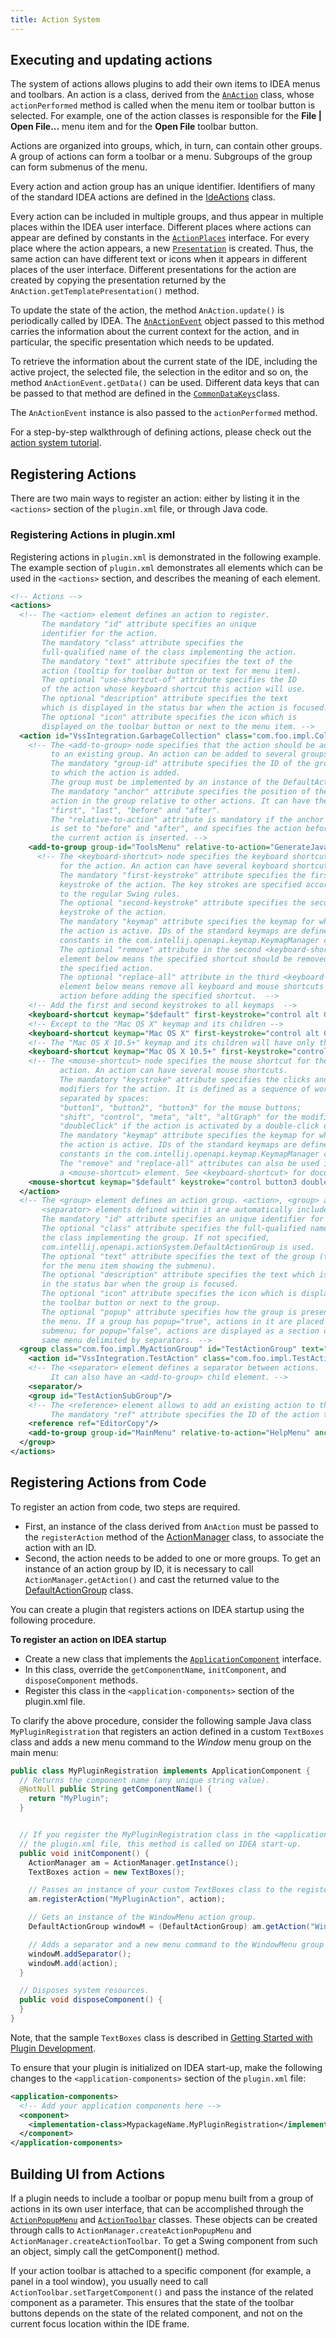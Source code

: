 ```yaml
---
title: Action System
---
```


## Executing and updating actions

The system of actions allows plugins to add their own items to IDEA menus and toolbars.  An action is a class, derived from the [`AnAction`](upsource:///platform/editor-ui-api/src/com/intellij/openapi/actionSystem/AnAction.java) class, whose `actionPerformed` method is called when the menu item or toolbar button is selected.
For example, one of the action classes is responsible for the **File \| Open File...** menu item and for the **Open File** toolbar button.

Actions are organized into groups, which, in turn, can contain other groups. A group of actions can form a toolbar or a menu.
Subgroups of the group can form submenus of the menu.

Every action and action group has an unique identifier. Identifiers of many of the standard IDEA actions are defined in the [IdeActions](upsource:///platform/platform-api/src/com/intellij/openapi/actionSystem/IdeActions.java) class.

Every action can be included in multiple groups, and thus appear in multiple places within the IDEA user interface. Different places where actions can appear are defined by constants in the [`ActionPlaces`](upsource:///platform/platform-api/src/com/intellij/openapi/actionSystem/ActionPlaces.java) interface. For every place where the action appears, a new [`Presentation`](upsource:///platform/platform-api/src/com/intellij/ide/presentation/Presentation.java) is created. Thus, the same action can have different text or icons when it appears in different places of the user interface. Different presentations for the action are created by copying the presentation returned by the `AnAction.getTemplatePresentation()` method.

To update the state of the action, the method `AnAction.update()` is periodically called by IDEA. The [`AnActionEvent`](upsource:///platform/editor-ui-api/src/com/intellij/openapi/actionSystem/AnActionEvent.java) object passed to this method carries the information about the current context for the action, and in particular, the specific presentation which needs to be updated.

To retrieve the information about the current state of the IDE, including the active project, the selected file, the selection in the editor and so on, the method `AnActionEvent.getData()` can be used. Different data keys that can be passed to that method are defined in the [`CommonDataKeys`](upsource:///platform/editor-ui-api/src/com/intellij/openapi/actionSystem/CommonDataKeys.java)class.

The `AnActionEvent` instance is also passed to the `actionPerformed` method.

For a step-by-step walkthrough of defining actions, please check out the [action system tutorial](/tutorials/action_system.md).

## Registering Actions

There are two main ways to register an action: either by listing it in the `<actions>` section of the `plugin.xml` file, or through Java code.

### Registering Actions in plugin.xml

Registering actions in `plugin.xml` is demonstrated in the following example. The example section of `plugin.xml` demonstrates all elements which can be used in the `<actions>` section, and describes the meaning of each element.

```xml
<!-- Actions -->
<actions>
  <!-- The <action> element defines an action to register.
       The mandatory "id" attribute specifies an unique 
       identifier for the action.
       The mandatory "class" attribute specifies the
       full-qualified name of the class implementing the action.
       The mandatory "text" attribute specifies the text of the
       action (tooltip for toolbar button or text for menu item).
       The optional "use-shortcut-of" attribute specifies the ID
       of the action whose keyboard shortcut this action will use.
       The optional "description" attribute specifies the text
       which is displayed in the status bar when the action is focused.
       The optional "icon" attribute specifies the icon which is
       displayed on the toolbar button or next to the menu item. -->
  <action id="VssIntegration.GarbageCollection" class="com.foo.impl.CollectGarbage" text="Collect _Garbage" description="Run garbage collector" icon="icons/garbage.png">
    <!-- The <add-to-group> node specifies that the action should be added
         to an existing group. An action can be added to several groups.
         The mandatory "group-id" attribute specifies the ID of the group
         to which the action is added.
         The group must be implemented by an instance of the DefaultActionGroup class.
         The mandatory "anchor" attribute specifies the position of the
         action in the group relative to other actions. It can have the values
         "first", "last", "before" and "after".
         The "relative-to-action" attribute is mandatory if the anchor
         is set to "before" and "after", and specifies the action before or after which
         the current action is inserted. -->
    <add-to-group group-id="ToolsMenu" relative-to-action="GenerateJavadoc" anchor="after"/>
      <!-- The <keyboard-shortcut> node specifies the keyboard shortcut
           for the action. An action can have several keyboard shortcuts.
           The mandatory "first-keystroke" attribute specifies the first
           keystroke of the action. The key strokes are specified according
           to the regular Swing rules.
           The optional "second-keystroke" attribute specifies the second
           keystroke of the action.
           The mandatory "keymap" attribute specifies the keymap for which
           the action is active. IDs of the standard keymaps are defined as
           constants in the com.intellij.openapi.keymap.KeymapManager class. 
           The optional "remove" attribute in the second <keyboard-shortcut>
           element below means the specified shortcut should be removed from 
           the specified action.
           The optional "replace-all" attribute in the third <keyboard-shortcut>
           element below means remove all keyboard and mouse shortcuts from the specified 
           action before adding the specified shortcut.  -->
    <!-- Add the first and second keystrokes to all keymaps  -->
    <keyboard-shortcut keymap="$default" first-keystroke="control alt G" second-keystroke="C"/>
    <!-- Except to the "Mac OS X" keymap and its children -->
    <keyboard-shortcut keymap="Mac OS X" first-keystroke="control alt G" second-keystroke="C" remove="true"/>
    <!-- The "Mac OS X 10.5+" keymap and its children will have only this keyboard shortcut for this action.  -->
    <keyboard-shortcut keymap="Mac OS X 10.5+" first-keystroke="control alt G" second-keystroke="C" replace-all="true"/>
    <!-- The <mouse-shortcut> node specifies the mouse shortcut for the
           action. An action can have several mouse shortcuts.
           The mandatory "keystroke" attribute specifies the clicks and
           modifiers for the action. It is defined as a sequence of words
           separated by spaces: 
           "button1", "button2", "button3" for the mouse buttons;
           "shift", "control", "meta", "alt", "altGraph" for the modifier keys;
           "doubleClick" if the action is activated by a double-click of the button.
           The mandatory "keymap" attribute specifies the keymap for which
           the action is active. IDs of the standard keymaps are defined as
           constants in the com.intellij.openapi.keymap.KeymapManager class.
           The "remove" and "replace-all" attributes can also be used in
           a <mouse-shortcut> element. See <keyboard-shortcut> for documentation.  -->
    <mouse-shortcut keymap="$default" keystroke="control button3 doubleClick"/>
  </action>
  <!-- The <group> element defines an action group. <action>, <group> and 
       <separator> elements defined within it are automatically included in the group.
       The mandatory "id" attribute specifies an unique identifier for the action.
       The optional "class" attribute specifies the full-qualified name of
       the class implementing the group. If not specified,
       com.intellij.openapi.actionSystem.DefaultActionGroup is used.
       The optional "text" attribute specifies the text of the group (text
       for the menu item showing the submenu).
       The optional "description" attribute specifies the text which is displayed
       in the status bar when the group is focused.
       The optional "icon" attribute specifies the icon which is displayed on
       the toolbar button or next to the group.
       The optional "popup" attribute specifies how the group is presented in
       the menu. If a group has popup="true", actions in it are placed in a
       submenu; for popup="false", actions are displayed as a section of the
       same menu delimited by separators. -->
  <group class="com.foo.impl.MyActionGroup" id="TestActionGroup" text="Test Group" description="Group with test actions" icon="icons/testgroup.png" popup="true">
    <action id="VssIntegration.TestAction" class="com.foo.impl.TestAction" text="My Test Action" description="My test action"/>
    <!-- The <separator> element defines a separator between actions.
         It can also have an <add-to-group> child element. -->
    <separator/>
    <group id="TestActionSubGroup"/>
    <!-- The <reference> element allows to add an existing action to the group.
         The mandatory "ref" attribute specifies the ID of the action to add. -->
    <reference ref="EditorCopy"/>
    <add-to-group group-id="MainMenu" relative-to-action="HelpMenu" anchor="before"/>
  </group>
</actions>
```

## Registering Actions from Code

To register an action from code, two steps are required.

* First, an instance of the class derived from `AnAction` must be passed to the `registerAction` method of the [ActionManager](upsource:///platform/editor-ui-api/src/com/intellij/openapi/actionSystem/ActionManager.java) class, to associate the action with an ID.
* Second, the action needs to be added to one or more groups. To get an instance of an action group by ID, it is necessary to call `ActionManager.getAction()` and cast the returned value to the [DefaultActionGroup](upsource:///platform/platform-api/src/com/intellij/openapi/actionSystem/DefaultActionGroup.java) class.

You can create a plugin that registers actions on IDEA startup using the following procedure.

**To register an action on IDEA startup**

* Create a new class that implements the [`ApplicationComponent`](upsource:///platform/core-api/src/com/intellij/openapi/components/ApplicationComponent.java) interface.
* In this class, override the `getComponentName`, `initComponent`, and `disposeComponent` methods.
* Register this class in the `<application-components>` section of the plugin.xml file.

To clarify the above procedure, consider the following sample Java class `MyPluginRegistration` that registers an action defined in a custom `TextBoxes` class and adds a new menu command to the *Window*  menu group on the main menu:

```java
public class MyPluginRegistration implements ApplicationComponent {
  // Returns the component name (any unique string value).
  @NotNull public String getComponentName() {
    return "MyPlugin";
  }


  // If you register the MyPluginRegistration class in the <application-components> section of
  // the plugin.xml file, this method is called on IDEA start-up.
  public void initComponent() {
    ActionManager am = ActionManager.getInstance();
    TextBoxes action = new TextBoxes();

    // Passes an instance of your custom TextBoxes class to the registerAction method of the ActionManager class.
    am.registerAction("MyPluginAction", action);

    // Gets an instance of the WindowMenu action group.
    DefaultActionGroup windowM = (DefaultActionGroup) am.getAction("WindowMenu");

    // Adds a separator and a new menu command to the WindowMenu group on the main menu.
    windowM.addSeparator();
    windowM.add(action);
  }

  // Disposes system resources.
  public void disposeComponent() {
  }
}
```

Note, that the sample `TextBoxes` class is described in [Getting Started with Plugin Development](/basics/getting_started.md).

To ensure that your plugin is initialized on IDEA start-up, make the following changes to the `<application-components>` section of the `plugin.xml` file:

```xml
<application-components>
  <!-- Add your application components here -->
  <component>
    <implementation-class>MypackageName.MyPluginRegistration</implementation-class>
  </component>
</application-components>
```

## Building UI from Actions

If a plugin needs to include a toolbar or popup menu built from a group of actions in its own user interface, that can be accomplished through the [`ActionPopupMenu`](upsource:///platform/editor-ui-api/src/com/intellij/openapi/actionSystem/ActionPopupMenu.java) and [`ActionToolbar`](upsource:///platform/editor-ui-api/src/com/intellij/openapi/actionSystem/ActionToolbar.java) classes. These objects can be created through calls to `ActionManager.createActionPopupMenu` and `ActionManager.createActionToolbar`. To get a Swing component from such an object, simply call the getComponent() method.

If your action toolbar is attached to a specific component (for example, a panel in a tool window), you usually need to call `ActionToolbar.setTargetComponent()` and pass the instance of the related component as a parameter. This ensures that the state of the toolbar buttons depends on the state of the related component, and not on the current focus location within the IDE frame.
